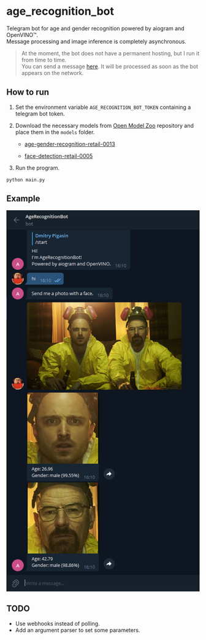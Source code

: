 # age_recognition_bot
Telegram bot for age and gender recognition powered by aiogram and OpenVINO™.  
Message processing and image inference is completely asynchronous.  

> At the moment, the bot does not have a permanent hosting, but I run it from time to time.  
> You can send a message [here](https://t.me/age_recognition_bot). It will be processed as soon as the bot appears on the network.  

## How to run
1. Set the environment variable `AGE_RECOGNITION_BOT_TOKEN` containing a telegram bot token.

2. Download the necessary models from [Open Model Zoo](https://github.com/openvinotoolkit/open_model_zoo) repository and place them in the `models` folder.

    * [age-gender-recognition-retail-0013](https://github.com/openvinotoolkit/open_model_zoo/tree/master/models/intel/age-gender-recognition-retail-0013)
    
    * [face-detection-retail-0005](https://github.com/openvinotoolkit/open_model_zoo/tree/master/models/intel/face-detection-retail-0005)

3. Run the program.
```
python main.py
```

## Example
![example](example.bmp)

## TODO
* Use webhooks instead of polling.
* Add an argument parser to set some parameters.
